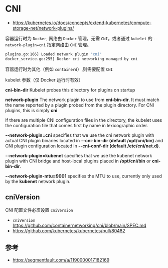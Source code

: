 # CNI

* https://kubernetes.io/docs/concepts/extend-kubernetes/compute-storage-net/network-plugins/

容器运行时为 `Docker`, 网络由 `Docker` 管理，无需 `CNI`。或者通过 `kubelet` 的 `--network-plugin=cni` 指定网络由 `CNI` 管理。

```bash
plugins.go:166] Loaded network plugin "cni"
docker_service.go:255] Docker cri networking managed by cni
```

容器运行时为其他（例如 `containerd`）,则需要配置 `CNI`

kubelet 参数（仅 Docker 运行时有效）

**cni-bin-dir** Kubelet probes this directory for plugins on startup

**network-plugin** The network plugin to use from **cni-bin-dir**. It must match the name reported by a plugin probed from the plugin directory. For CNI plugins, this is simply **cni**

If there are multiple CNI configuration files in the directory, the kubelet uses the configuration file that comes first by name in lexicographic order.

**--network-plugin=cni** specifies that we use the cni network plugin with actual CNI plugin binaries located in **--cni-bin-dir (default /opt/cni/bin)** and CNI plugin configuration located in **--cni-conf-dir (default /etc/cni/net.d)**.

**--network-plugin=kubenet** specifies that we use the kubenet network plugin with CNI bridge and host-local plugins placed in **/opt/cni/bin** or **cni-bin-dir**.

**--network-plugin-mtu=9001** specifies the MTU to use, currently only used by the **kubenet** network plugin.

## cniVersion

CNI 配置文件必须设置 `cniVersion`

* `cniVersion` https://github.com/containernetworking/cni/blob/main/SPEC.md
* https://github.com/kubernetes/kubernetes/pull/80482

## 参考

* https://segmentfault.com/a/1190000017182169
